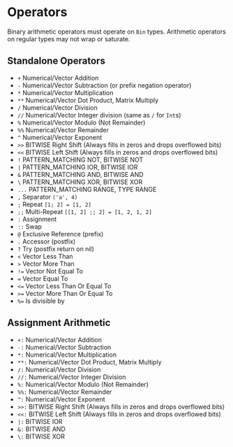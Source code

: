 # Operators
Binary arithmetic operators must operate on `Bin` types.  Arithmetic operators
on regular types may not wrap or saturate.

## Standalone Operators
 - `+` Numerical/Vector Addition
 - `-` Numerical/Vector Subtraction (or prefix negation operator)
 - `*` Numerical/Vector Multiplication
 - `**` Numerical/Vector Dot Product, Matrix Multiply
 - `/` Numerical/Vector Division
 - `//` Numerical/Vector Integer division (same as `/` for `Int`s)
 - `%` Numerical/Vector Modulo (Not Remainder)
 - `%%` Numerical/Vector Remainder
 - `^` Numerical/Vector Exponent
 - `>>` BITWISE Right Shift (Always fills in zeros and drops overflowed bits)
 - `<<` BITWISE Left Shift (Always fills in zeros and drops overflowed bits)
 - `!` PATTERN_MATCHING NOT, BITWISE NOT
 - `|` PATTERN_MATCHING IOR, BITWISE IOR
 - `&` PATTERN_MATCHING AND, BITWISE AND
 - `\` PATTERN_MATCHING XOR, BITWISE XOR
 - `...` PATTERN_MATCHING RANGE, TYPE RANGE
 - `,` Separator `('a', 4)`
 - `;` Repeat `[1; 2] = [1, 2]`
 - `;;` Multi-Repeat `[[1, 2] ;; 2] = [1, 2, 1, 2]`
 - `:` Assignment
 - `::` Swap
 - `@` Exclusive Reference (prefix)
 - `.` Accessor (postfix)
 - `?` Try (postfix return on nil)
 - `<` Vector Less Than
 - `>` Vector More Than
 - `!=` Vector Not Equal To
 - `=` Vector Equal To
 - `<=` Vector Less Than Or Equal To
 - `>=` Vector More Than Or Equal To
 - `%=` Is divisible by

## Assignment Arithmetic
 - `+:` Numerical/Vector Addition
 - `-:` Numerical/Vector Subtraction
 - `*:` Numerical/Vector Multiplication
 - `**:` Numerical/Vector Dot Product, Matrix Multiply
 - `/:` Numerical/Vector Division
 - `//:` Numerical/Vector Integer Division
 - `%:` Numerical/Vector Modulo (Not Remainder)
 - `%%:` Numerical/Vector Remainder
 - `^:` Numerical/Vector Exponent
 - `>>:` BITWISE Right Shift (Always fills in zeros and drops overflowed bits)
 - `<<:` BITWISE Left Shift (Always fills in zeros and drops overflowed bits)
 - `|:` BITWISE IOR
 - `&:` BITWISE AND
 - `\:` BITWISE XOR
